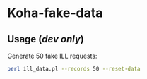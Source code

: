 # Koha-fake-data
## Usage (_dev only_)

Generate 50 fake ILL requests:

```sh
perl ill_data.pl --records 50 --reset-data
```
